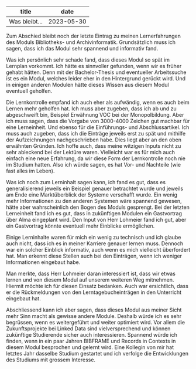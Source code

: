 |     title     |     date      |
| ------------- | ------------- |
| Was bleibt... | 2023-05-30    |

Zum Abschied bleibt noch der letzte Eintrag zu meinen Lernerfahrungen des Moduls Bibliotheks- und Archivinformatik. Grundsätzlich muss ich sagen, dass ich das Modul sehr spannend und informativ fand.

Was ich persönlich sehr schade fand, dass dieses Modul so spät im Lernplan vorkommt. Ich hätte es sinnvoller gefunden, wenn wir es früher gehabt hätten. Denn mit der Bachelor-Thesis und eventueller Arbeitssuche ist es ein Modul, welches leider eher in den Hintergrund gerückt wird. Und in einigen anderen Modulen hätte dieses Wissen aus diesem Modul eventuell geholfen.

Die Lernkontrolle empfand ich auch eher als aufwändig, wenn es auch beim Lernen mehr geholfen hat. Ich muss aber zugeben, dass ich ab und zu abgeschweift bin, Beispiel Erwähnung VOC bei der Monopolbildung. Aber ich muss sagen, dass die Vorgabe von 3000-4000 Zeichen gut machbar für eine Lerneinheit. Und ebenso für die Einführungs- und Abschlussartikel. Ich muss auch zugeben, dass ich die Einträge jeweils erst zu spät und mithilfe der Aufzeichnungen nachgeschrieben habe. Dies liegt aber an den oben erwähnten Gründen. Ich hoffe auch, dass meine witzigen Inputs nicht zu sehr ableckend bei der Lektüre waren. Vielleicht war es für mich auch einfach eine neue Erfahrung, da wir diese Form der Lernkontrolle noch nie im Studium hatten. Also ich würde sagen, es hat Vor- und Nachteile (wie fast alles im Leben).

Was ich noch zum Lerninhalt sagen kann, ich fand es gut, dass es generalisierend jeweils ein Beispiel genauer betrachtet wurde und jeweils am Ende eine Marktüberblick der Systeme verschafft wurde. Ein wenig mehr Informationen zu den anderen Systemen wäre spannend gewesen, hätte aber wahrscheinlich den Bogen des Moduls gesprengt. Bei der letzten Lerneinheit fand ich es gut, dass in zukünftigen Modulen ein Gastvortrag über Alma eingeplant wird. Den Input von Herr Lohmeier fand ich gut, aber ein Gastvortrag könnte eventuell mehr Einblicke ermöglichen.

Einige Lerninhalte waren für mich ein wenig zu technisch und ich glaube auch nicht, dass ich es in meiner Karriere genauer lernen muss. Dennoch war ein solcher Einblick informativ, auch wenn es mich vielleicht überfordert hat. Man erkennt diese Stellen auch bei den Einträgen, wenn ich weniger Informationen eingebaut habe.

Man merkte, dass Herr Lohmeier daran interessiert ist, dass wir etwas lernen und von diesem Modul auf unserem weiteren Weg mitnehmen. Hiermit möchte ich für diesen Einsatz bedanken. Auch war ersichtlich, dass er die Rückmeldungen von den Lerntagebucheinträgen in den Unterricht eingebaut hat.

Abschliessend kann ich aber sagen, dass dieses Modul aus meiner Sicht mehr Sinn macht als gewisse andere Module. Deshalb würde ich es sehr begrüssen, wenn es weitergeführt und weiter optimiert wird. Vor allem die Zukunftsprojekte bei Linked Data sind vielversprechend und können zukünftige Studierende sicher auch interessieren. Spannend würde ich finden, wenn in ein paar Jahren BIBFRAME und Records in Contexts in diesem Modul besprochen und gelernt wird. Eine Kollegin von mir hat letztes Jahr dasselbe Studium gestartet und ich verfolge die Entwicklungen des Studiums mit grossem Interesse.
